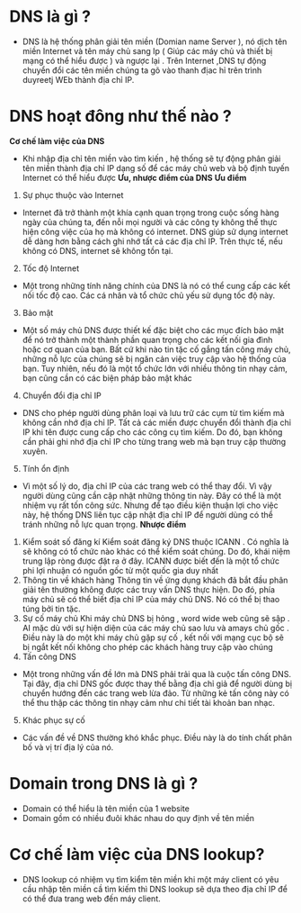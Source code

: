 # DNS là gì ? 
- DNS là hệ thống phân giải tên miền (Domian name Server ), nó dịch tên miền Internet và tên máy chủ sang Ip ( Giúp các máy chủ và thiết bị mạng có thể hiểu được ) và ngược lại . Trên Internet ,DNS tự động chuyển đổi các tên miền chúng ta gõ vào thanh địac hỉ trên trình duyreetj WEb thành địa chỉ IP.
#  DNS hoạt đông như thế nào ?

**Cơ chế làm việc của DNS**
- Khi nhập địa chỉ tên miền vào tìm kiến , hệ thống sẽ tự động phân giải tên miền thành địa chỉ IP dạng số để các máy chủ web và bộ định tuyến Internet có thể hiểu được 
**Ưu, nhược điểm của DNS**
**Ưu điểm**
1. Sự phục thuộc vào Internet 
- Internet đã trở thành một khía cạnh quan trọng trong cuộc sống hàng ngày của chúng ta, đến nỗi mọi người và các công ty không thể thực hiện công việc của họ mà không có internet. DNS giúp sử dụng internet dễ dàng hơn bằng cách ghi nhớ tất cả các địa chỉ IP. Trên thực tế, nếu không có DNS, internet sẽ không tồn tại.
2. Tốc độ Internet
- Một trong những tính năng chính của DNS là nó có thể cung cấp các kết nối tốc độ cao. Các cá nhân và tổ chức chủ yếu sử dụng tốc độ này.

3. Bảo mật 
- Một số máy chủ DNS được thiết kế đặc biệt cho các mục đích bảo mật để nó trở thành một thành phần quan trọng cho các kết nối gia đình hoặc cơ quan của bạn. Bất cứ khi nào tin tặc cố gắng tấn công máy chủ, những nỗ lực của chúng sẽ bị ngăn cản việc truy cập vào hệ thống của bạn. Tuy nhiên, nếu đó là một tổ chức lớn với nhiều thông tin nhạy cảm, bạn cũng cần có các biện pháp bảo mật khác
4. Chuyển đổi địa chỉ IP
- DNS cho phép người dùng phân loại và lưu trữ các cụm từ tìm kiếm mà không cần nhớ địa chỉ IP. Tất cả các miền được chuyển đổi thành địa chỉ IP khi tên được cung cấp cho các công cụ tìm kiếm. Do đó, bạn không cần phải ghi nhớ địa chỉ IP cho từng trang web mà bạn truy cập thường xuyên.

5. Tính ổn định
- Vì một số lý do, địa chỉ IP của các trang web có thể thay đổi. Vì vậy người dùng cũng cần cập nhật những thông tin này. Đây có thể là một nhiệm vụ rất tốn công sức. Nhưng để tạo điều kiện thuận lợi cho việc này, hệ thống DNS liên tục cập nhật địa chỉ IP để người dùng có thể tránh những nỗ lực quan trọng.
**Nhược điểm**
1. Kiểm soát số đăng kí 
Kiểm soát đăng ký DNS thuộc ICANN . Có nghĩa là sẽ không có tổ chức nào khác có thể kiểm soát chúng. Do đó, khái niệm trung lập ròng được đặt ra ở đây. ICANN được biết đến là một tổ chức phi lợi nhuận có nguồn gốc từ một quốc gia duy nhất
2. Thông tin về khách hàng 
Thông tin về ứng dụng khách đã bắt đầu phân giải tên thường không được các truy vấn DNS thực hiện. Do đó, phía máy chủ sẽ có thể biết địa chỉ IP của máy chủ DNS. Nó có thể bị thao túng bởi tin tặc.
3. Sự cố máy chủ 
Khi máy chủ DNS bị hỏng , word wide web cũng sẽ sập . AI mặc dù với sự hiện diện của các máy chủ sao lưu và amays chủ gốc . Điều này là do một khi máy chủ gặp sự cố , kết nối với mạng cục bộ sẽ bị ngắt kết nối không cho phép các khách hàng truy cập vào chúng 
4. Tấn công DNS 
- Một trong những vấn đề lớn mà DNS phải trải qua là cuộc tấn công DNS. Tại đây, địa chỉ DNS gốc được thay thế bằng địa chỉ giả để người dùng bị chuyển hướng đến các trang web lừa đảo. Từ những kẻ tấn công này có thể thu thập các thông tin nhạy cảm như chi tiết tài khoản ban nhạc.
5. Khác phục sự cố
- Các vấn đề về DNS thường khó khắc phục. Điều này là do tính chất phân bố và vị trí địa lý của nó.

# Domain trong DNS là gì ?
- Domain có thể hiểu là tên miền của 1 website 
- Domain gồm có nhiều đuôi khác nhau do quy định về tên miền 

# Cơ chế làm việc của DNS lookup?

- DNS lookup có nhiệm vụ tìm kiểm tên miền khi một máy client có yêu cầu nhập tên miền cầ tìm kiếm thì DNS lookup sẽ dựa theo địa chỉ IP để có thể đưa trang web đến máy client.

